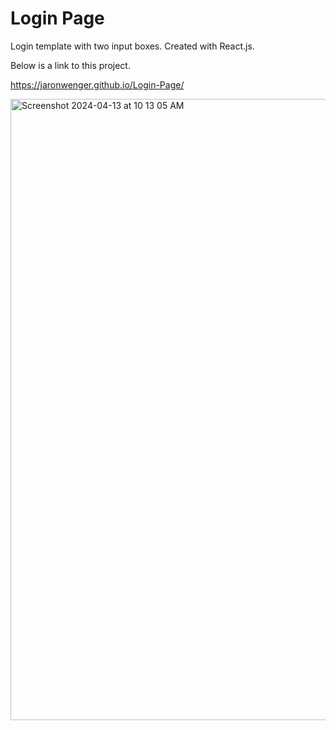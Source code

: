 # Login Page

Login template with two input boxes.  Created with React.js.

Below is a link to this project.

https://jaronwenger.github.io/Login-Page/

<img width="994" alt="Screenshot 2024-04-13 at 10 13 05 AM" src="https://github.com/JaronWenger/Login-Page/assets/147181586/591b8d81-6dcd-4881-8bdd-5a8e37943e7f">